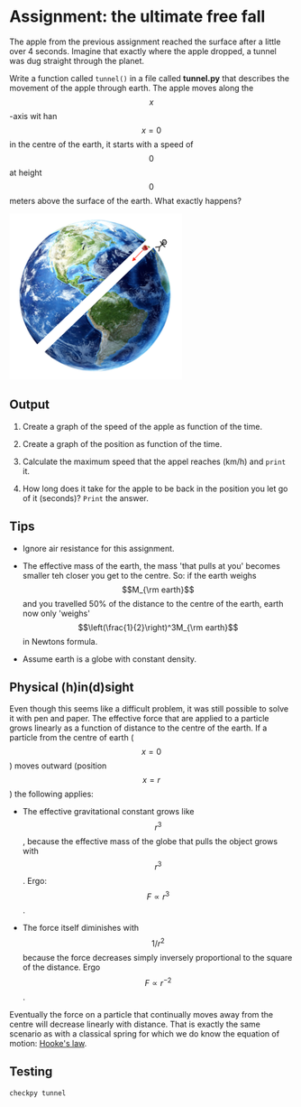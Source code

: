# Assignment: the ultimate free fall

The apple from the previous assignment reached the surface after a little over 4 seconds. Imagine that exactly where the apple dropped, a tunnel was dug straight through the planet.

Write a function called `tunnel()` in a file called **tunnel.py** that describes the movement of the apple through earth. The apple moves along the $$x$$-axis wit han $$x=0$$ in the centre of the earth, it starts with a speed of $$0$$ at height $$0$$ meters above the surface of the earth. What exactly happens?
 
![](EarthHole.png)

## Output

1. Create a graph of the speed of the apple as function of the time.

2. Create a graph of the position as function of the time.

3. Calculate the maximum speed that the appel reaches (km/h) and `print` it.

4. How long does it take for the apple to be back in the position you let go of it (seconds)? `Print` the answer.

## Tips

* Ignore air resistance for this assignment.

* The effective mass of the earth, the mass 'that pulls at you' becomes smaller teh closer you get to the centre. So: if the earth weighs $$M_{\rm earth}$$ and you travelled 50% of the distance to the centre of the earth, earth now only 'weighs' $$\left(\frac{1}{2}\right)^3M_{\rm earth}$$ in Newtons formula.

* Assume earth is a globe with constant density.

## Physical (h)in(d)sight

Even though this seems like a difficult problem, it was still possible to solve it with pen and paper. The effective force that are applied to a particle grows linearly as a function of distance to the centre of the earth. If a particle from the centre of earth ($$x=0$$) moves outward (position $$x=r$$) the following applies:

  * The effective gravitational constant grows like $$r^3$$, because the effective mass of the globe that pulls the object grows with $$r^3$$. Ergo: $$F\propto r^3$$.

  * The force itself diminishes with $$1/r^2$$ because the force decreases simply inversely proportional to the square of the distance. Ergo $$F\propto r^{-2}$$.
  
Eventually the force on a particle that continually moves away from the centre will decrease linearly with distance. That is exactly the same scenario as with a classical spring for which we do know the equation of motion: [Hooke's law](https://en.wikipedia.org/wiki/Hooke%27s_law).


## Testing

	checkpy tunnel